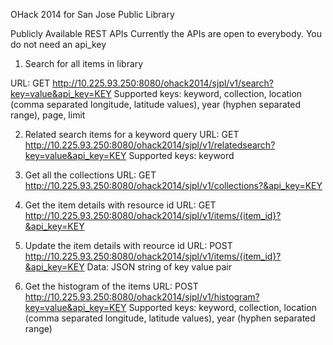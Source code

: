 OHack 2014 for San Jose Public Library


Publicly Available REST APIs
Currently the APIs are open to everybody. You do not need an api_key


1. Search for all items in library

URL: GET http://10.225.93.250:8080/ohack2014/sjpl/v1/search?key=value&api_key=KEY
Supported keys: keyword, collection, location (comma separated longitude, latitude values), 
                year (hyphen separated range), page, limit
                

2. Related search items for a keyword query
URL: GET http://10.225.93.250:8080/ohack2014/sjpl/v1/relatedsearch?key=value&api_key=KEY
Supported keys: keyword


3. Get all the collections
URL: GET http://10.225.93.250:8080/ohack2014/sjpl/v1/collections?&api_key=KEY


4. Get the item details with resource id
URL: GET http://10.225.93.250:8080/ohack2014/sjpl/v1/items/{item_id}?&api_key=KEY


5. Update the item details with reource id
URL: POST http://10.225.93.250:8080/ohack2014/sjpl/v1/items/{item_id}?&api_key=KEY
Data: JSON string of key value pair

6. Get the histogram of the items
URL: POST http://10.225.93.250:8080/ohack2014/sjpl/v1/histogram?key=value&api_key=KEY
Supported keys: keyword, collection, location (comma separated longitude, latitude values), 
                year (hyphen separated range)
